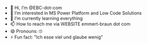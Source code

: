 - 👋 Hi, I’m @EBC-dot-com
- 👀 I’m interested in MS Power Platform and Low Code Solutions
- 🌱 I’m currently learning everything
- 📫 How to reach me via WEBSITE emmert-braun dot com
- 😄 Pronouns: 🙄
- ⚡ Fun fact: "Ich esse viel und glaube wenig"

<!---
EBC-dot-com/EBC-dot-com is a ✨ special ✨ repository because its `README.md` (this file) appears on your GitHub profile.
You can click the Preview link to take a look at your changes.
--->
